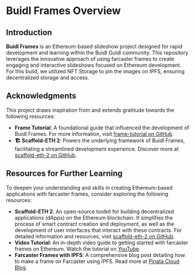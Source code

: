 # Buidl Frames Overview

## Introduction

**Buidl Frames** is an Ethereum-based slideshow project designed for rapid development and learning within the Buidl Guidl community. This repository leverages the innovative approach of using farcaster frames to create engaging and interactive slideshows focused on Ethereum development. For this build, we utilized NFT Storage to pin the images on IPFS, ensuring decentralized storage and access.

## Acknowledgments

This project draws inspiration from and extends gratitude towards the following resources:

- **Frame Tutorial**: A foundational guide that influenced the development of Buidl Frames. For more information, visit [frame-tutorial on GitHub](https://github.com/PinataCloud/frame-tutorial).
- **🏗 Scaffold-ETH 2**: Powers the underlying framework of Buidl Frames, facilitating a streamlined development experience. Discover more at [scaffold-eth-2 on GitHub](https://github.com/scaffold-eth/scaffold-eth-2).

## Resources for Further Learning

To deepen your understanding and skills in creating Ethereum-based applications with farcaster frames, consider exploring the following resources:

- **Scaffold-ETH 2**: An open-source toolkit for building decentralized applications (dApps) on the Ethereum blockchain. It simplifies the process of smart contract creation and deployment, as well as the development of user interfaces that interact with these contracts. For detailed information and resources, visit [scaffold-eth-2 on GitHub](https://github.com/scaffold-eth/scaffold-eth-2).
- **Video Tutorial**: An in-depth video guide to getting started with farcaster frames on Ethereum. Watch the tutorial on [YouTube](https://www.youtube.com/watch?v=wUt5NjXHSO4).
- **Farcaster Frames with IPFS**: A comprehensive blog post detailing how to make a frame on Farcaster using IPFS. Read more at [Pinata Cloud Blog](https://www.pinata.cloud/blog/how-to-make-a-frame-on-farcaster-using-ipfs).

